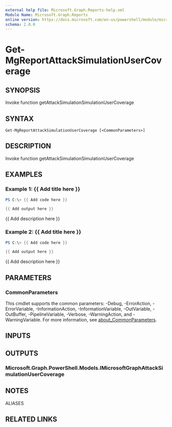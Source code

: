 ```yaml
---
external help file: Microsoft.Graph.Reports-help.xml
Module Name: Microsoft.Graph.Reports
online version: https://docs.microsoft.com/en-us/powershell/module/microsoft.graph.reports/get-mgreportattacksimulationusercoverage
schema: 2.0.0
---
```


# Get-MgReportAttackSimulationUserCoverage

## SYNOPSIS
Invoke function getAttackSimulationSimulationUserCoverage

## SYNTAX

```
Get-MgReportAttackSimulationUserCoverage [<CommonParameters>]
```

## DESCRIPTION
Invoke function getAttackSimulationSimulationUserCoverage

## EXAMPLES

### Example 1: {{ Add title here }}
```powershell
PS C:\> {{ Add code here }}

{{ Add output here }}
```

{{ Add description here }}

### Example 2: {{ Add title here }}
```powershell
PS C:\> {{ Add code here }}

{{ Add output here }}
```

{{ Add description here }}

## PARAMETERS

### CommonParameters
This cmdlet supports the common parameters: -Debug, -ErrorAction, -ErrorVariable, -InformationAction, -InformationVariable, -OutVariable, -OutBuffer, -PipelineVariable, -Verbose, -WarningAction, and -WarningVariable. For more information, see [about_CommonParameters](http://go.microsoft.com/fwlink/?LinkID=113216).

## INPUTS

## OUTPUTS

### Microsoft.Graph.PowerShell.Models.IMicrosoftGraphAttackSimulationUserCoverage
## NOTES

ALIASES

## RELATED LINKS
